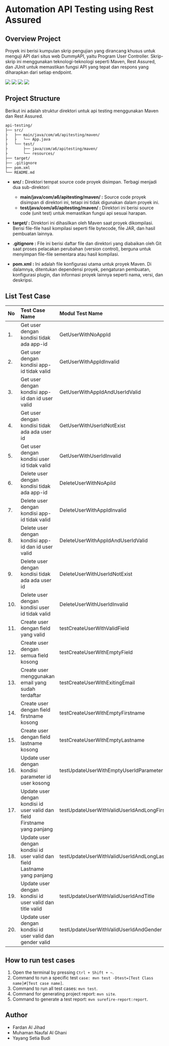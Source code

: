 # Automation API Testing using Rest Assured

## Overview Project

Proyek ini berisi kumpulan skrip pengujian yang dirancang khusus untuk menguji API dari situs web DummyAPI, yaitu Program User Controller. Skrip-skrip ini menggunakan teknologi-teknologi seperti Maven, Rest Assured, dan JUnit untuk memastikan fungsi API yang tepat dan respons yang diharapkan dari setiap endpoint.

<img src="https://img.shields.io/badge/Java-ED8B00?style=flat&logo=openjdk&logoColor=white"> <img src="https://img.shields.io/badge/-Maven-C71A36?style=flat&logo=apache-maven&logoColor=white"> <img src="https://img.shields.io/badge/-Postman-FF6C37?style=flat&logo=postman&logoColor=white"> <img src="https://img.shields.io/badge/REST%20Assured-6DB33F?style=flat&logo=rest-assured&logoColor=white">

## Project Structure

Berikut ini adalah struktur direktori untuk api testing menggunakan Maven dan Rest Assured.

```bash
api-testing/
├── src/
├   ├── main/java/com/a6/apitesting/maven/
├   ├   └── App.java
├   └── test/
├       ├── java/com/a6/apitesting/maven/
├       └── resources/
├── target/
├── .gitignore
├── pom.xml
└── README.md
```

- **src/ :** Direktori tempat source code proyek disimpan. Terbagi menjadi dua sub-direktori:

  - **main/java/com/a6/apitesting/maven/ :** Source code proyek disimpan di direktori ini, tetapi ini tidak digunakan dalam proyek ini.
  - **test/java/com/a6/apitesting/maven/ :** Direktori ini berisi source code (unit test) untuk memastikan fungsi api sesuai harapan.

- **target/ :** Direktori ini dihasilkan oleh Maven saat proyek dikompilasi. Berisi file-file hasil kompilasi seperti file bytecode, file JAR, dan hasil pembuatan lainnya.

- **.gitignore :** File ini berisi daftar file dan direktori yang diabaikan oleh Git saat proses pelacakan perubahan (version control), berguna untuk menyimpan file-file sementara atau hasil kompilasi.

- **pom.xml :** Ini adalah file konfigurasi utama untuk proyek Maven. Di dalamnya, ditentukan dependensi proyek, pengaturan pembuatan, konfigurasi plugin, dan informasi proyek lainnya seperti nama, versi, dan deskripsi.

## List Test Case

| No  | Test Case Name                                                            | Modul Test Name                               |
| :-- | :------------------------------------------------------------------------ | :-------------------------------------------- |
| 1.  | Get user dengan kondisi tidak ada app-id                                  | GetUserWithNoAppId                            |
| 2.  | Get user dengan kondisi app-id tidak valid                                | GetUserWithAppIdInvalid                       |
| 3.  | Get user dengan kondisi app-id dan id user valid                          | GetUserWithAppIdAndUserIdValid                |
| 4.  | Get user dengan kondisi tidak ada ada user id                             | GetUserWithUserIdNotExist                     |
| 5.  | Get user dengan kondisi user id tidak valid                               | GetUserWithUserIdInvalid                      |
| 6.  | Delete user dengan kondisi tidak ada app-id                               | DeleteUserWithNoApiId                         |
| 7.  | Delete user dengan kondisi app-id tidak valid                             | DeleteUserWithAppIdInvalid                    |
| 8.  | Delete user dengan kondisi app-id dan id user valid                       | DeleteUserWithAppIdAndUserIdValid             |
| 9.  | Delete user dengan kondisi tidak ada ada user id                          | DeleteUserWithUserIdNotExist                  |
| 10. | Delete user dengan kondisi user id tidak valid                            | DeleteUserWithUserIdInvalid                   |
| 11. | Create user dengan field yang valid                                       | testCreateUserWithValidField                  |
| 12. | Create user dengan semua field kosong                                     | testCreateUserWithEmptyField                  |
| 13. | Create user menggunakan email yang sudah terdaftar                        | testCreateUserWithExitingEmail                |
| 14. | Create user dengan field firstname kosong                                 | testCreateUserWithEmptyFirstname              |
| 15. | Create user dengan field lastname kosong                                  | testCreateUserWithEmptyLastname               |
| 16. | Update user dengan kondisi parameter id user kosong                       | testUpdateUserWithEmptyUserIdParameter        |
| 17. | Update user dengan kondisi id user valid dan field Firstname yang panjang | testUpdateUserWithValidUserIdAndLongFirstname |
| 18. | Update user dengan kondisi id user valid dan field Lastname yang panjang  | testUpdateUserWithValidUserIdAndLongLastname  |
| 19. | Update user dengan kondisi id user valid dan title valid                  | testUpdateUserWithValidUserIdAndTitle         |
| 20. | Update user dengan kondisi id user valid dan gender valid                 | testUpdateUserWithValidUserIdAndGender        |

## How to run test cases

1. Open the terminal by pressing `Ctrl + Shift + ~`.
2. Command to run a specific test `case: mvn test -Dtest=[Test Class name]#[Test case name]`.
3. Command to run all test cases: `mvn test`.
4. Command for generating project report: `mvn site`.
5. Command to generate a test report: `mvn surefire-report:report`.

## Author

- Fardan Al Jihad
- Muhaman Naufal Al Ghani
- Yayang Setia Budi
